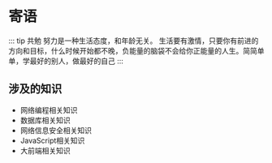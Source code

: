 # 寄语

::: tip 共勉
努力是一种生活态度，和年龄无关。
生活要有激情，只要你有前进的方向和目标，什么时候开始都不晚，负能量的脑袋不会给你正能量的人生。简简单单，学最好的别人，做最好的自己
:::

## 涉及的知识
* 网络编程相关知识
* 数据库相关知识
* 网络信息安全相关知识
* JavaScript相关知识
* 大前端相关知识


<!-- 越学习越感觉自己的无知，越无知越感觉自己需要不懈的学习。 -->
<!-- 我们对年龄的恐惧，其实并不在于年龄增长所带来的苍老，而是恐惧随着年龄的增长，我们仍然一无所得。 -->